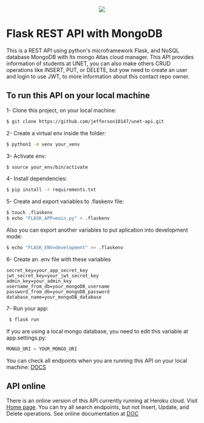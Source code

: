 <p align="center">
  <img src="https://upload.wikimedia.org/wikipedia/commons/9/96/Logo-unet_sin_texto_azul.png">
</p>

# Flask REST API with MongoDB
This is a REST API using python's microframework Flask, and NoSQL database MongoDB with Its mongo Atlas cloud manager. This API provides information of students at UNET, you can also make others CRUD operations like INSERT, PUT, or DELETE, but yow need to create an user and login to use JWT, to more information about this contact repo owner.

## To run this API on your local machine
1- Clone this project, on your local machine:
```bash
$ git clone https://github.com/jefferson10147/unet-api.git
```
2- Create a virtual env inside the folder:
```bash
$ python3 -m venv your_venv
```
3- Activate env:
```bash
$ source your_env/bin/activate
```
4- Install dependencies:
```bash
$ pip install -r requirements.txt
```
5- Create and export variables to .flaskenv file:
```bash
$ touch .flaskenv
$ echo "FLASK_APP=main.py" > .flaskenv
```
Also you can export another variables to put aplication into development mode:
```bash
$ echo "FLASK_ENV=development" >> .flaskenv
```
6- Create an .env file with these variables
```
secret_key=your_app_secret_key
jwt_secret_key=your_jwt_secret_key
admin_key=your_admin_key
username_from_db=your_mongoDB_username
password_from_db=your_mongoDB_password
database_name=your_mongoDB_database
```
7- Run your app:
```bash
 $ flask run
```
If you are using a local mongo database, you need to edit this variable at app.settings.py:
```python
MONGO_URI = YOUR_MONGO_URI
```
You can check all endpoints when you are running this API on your local machine: [DOCS](https://documenter.getpostman.com/view/8771822/TW77fNue)

## API online

There is an online version of this API currently running at Heroku cloud. Visit [Home page](https://unet-api.herokuapp.com). You can try all search endpoints, but not Insert, Update, and Delete operations. See online documentation at [DOC](https://documenter.getpostman.com/view/8771822/TWDUoxJ2#ac0a8fec-3882-40c9-b923-39e8509137fc)